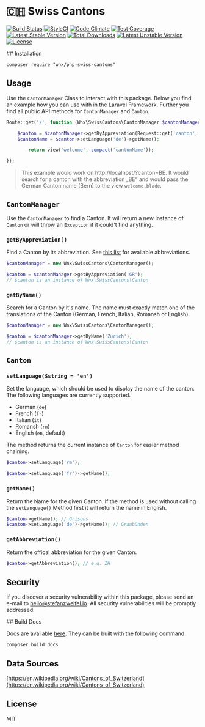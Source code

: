 # 🇨🇭 Swiss Cantons

[![Build Status](https://travis-ci.org/stefanzweifel/php-swiss-cantons.svg?branch=master)](https://travis-ci.org/stefanzweifel/php-swiss-cantons)
[![StyleCI](https://styleci.io/repos/62249401/shield)](https://styleci.io/repos/62249401)
[![Code Climate](https://codeclimate.com/github/stefanzweifel/php-swiss-cantons/badges/gpa.svg)](https://codeclimate.com/github/stefanzweifel/php-swiss-cantons)
[![Test Coverage](https://codeclimate.com/github/stefanzweifel/php-swiss-cantons/badges/coverage.svg)](https://codeclimate.com/github/stefanzweifel/php-swiss-cantons/coverage)
[![Latest Stable Version](https://poser.pugx.org/wnx/php-swiss-cantons/v/stable)](https://packagist.org/packages/wnx/php-swiss-cantons)
[![Total Downloads](https://poser.pugx.org/wnx/php-swiss-cantons/downloads)](https://packagist.org/packages/wnx/php-swiss-cantons)
[![Latest Unstable Version](https://poser.pugx.org/wnx/php-swiss-cantons/v/unstable)](https://packagist.org/packages/wnx/php-swiss-cantons)
[![License](https://poser.pugx.org/wnx/php-swiss-cantons/license)](https://packagist.org/packages/wnx/php-swiss-cantons)

## Installation

```shell
composer require "wnx/php-swiss-cantons"
```

## Usage
Use the `CantonManager`  Class to interact with this package. Below you find an example how you can use with in the Laravel Framework. Further you find all public API methods for `CantonManager` and `Canton`.

```php
Route::get('/', function (Wnx\SwissCantons\CantonManager $cantonManager) {

    $canton = $cantonManager->getByAppreviation(Request::get('canton', 'ZH'));
    $cantonName = $canton->setLanguage('de')->getName();

		return view('welcome', compact('cantonName'));

});
```

> This example would work on http://localhost/?canton=BE. It would search for a canton with the abbreviation „BE“ and would  pass the German Canton name (Bern) to the view `welcome.blade`.

## `CantonManager`

Use the `CantonManager` to find a Canton. It will return a new Instance of `Canton` or will throw an `Exception` if it could't find anything.

### `getByAppreviation()`

Find a Canton by its abbreviation. See [this list](https://en.wikipedia.org/wiki/Cantons_of_Switzerland#List) for available abbreviations.

```php
$cantonManager = new Wnx\SwissCantons\CantonManager();

$canton = $cantonManager->getByAppreviation('GR');
// $canton is an instance of Wnx\SwissCantons\Canton
```

### `getByName()`

Search for a Canton by it's name. The name must exactly match one of the translations of the Canton (German, French, Italian, Romansh or English).

```php
$cantonManager = new Wnx\SwissCantons\CantonManager();

$canton = $cantonManager->getByName('Zürich');
// $canton is an instance of Wnx\SwissCantons\Canton
```


## `Canton`

### `setLanguage($string = 'en')`
Set the language, which should be used to display the name of the canton. The following languages are currently supported.

- German (`de`)
- French (`fr`)
- Italian (`it`)
- Romansh (`rm`)
- English (`en`, default)

The method returns the current instance of `Canton` for easier method chaining.

```php
$canton->setLanguage('rm');
```

```php
$canton->setLanguage('fr')->getName();
```


### `getName()`
Return the Name for the given Canton. If the method is used without calling the `setLanguage()` Method first it will return the name in English.

```php
$canton->getName(); // Grisons
$canton->setLanguage('de')->getName(); // Graubünden
```


### `getAbbreviation()`
Return the offical abbreviation for the given Canton.

```php
$canton->getAbbreviation(); // e.g. ZH
```

## Security

If you discover a security vulnerability within this package, please send an e-mail to hello@stefanzweifel.io. All security vulnerabilities will be promptly addressed.

## Build Docs

Docs are available [here](https://stefanzweifel.github.io/php-swiss-cantons/). They can be built with the following command.

```shell
composer build:docs
```

## Data Sources

[https://en.wikipedia.org/wiki/Cantons_of_Switzerland](https://en.wikipedia.org/wiki/Cantons_of_Switzerland)

## License

MIT
